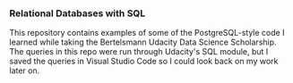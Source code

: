 ### Relational Databases with SQL

This repository contains examples of some of the PostgreSQL-style code I learned while taking the Bertelsmann Udacity Data Science Scholarship. The queries in this repo were run through Udacity's SQL module, but I saved the queries in Visual Studio Code so I could look back on my work later on.
